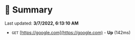 # 📖 Summary
Last updated: **3/7/2022, 6:13:10 AM**

- `GET` [https://google.com](https://google.com) - **Up** (142ms)

